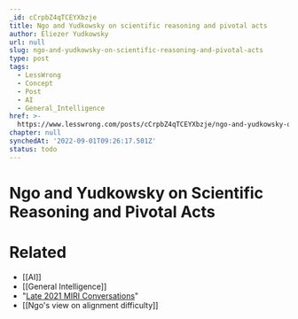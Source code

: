 ```yaml
---
_id: cCrpbZ4qTCEYXbzje
title: Ngo and Yudkowsky on scientific reasoning and pivotal acts
author: Eliezer Yudkowsky
url: null
slug: ngo-and-yudkowsky-on-scientific-reasoning-and-pivotal-acts
type: post
tags:
  - LessWrong
  - Concept
  - Post
  - AI
  - General_Intelligence
href: >-
  https://www.lesswrong.com/posts/cCrpbZ4qTCEYXbzje/ngo-and-yudkowsky-on-scientific-reasoning-and-pivotal-acts
chapter: null
synchedAt: '2022-09-01T09:26:17.501Z'
status: todo
---
```


# Ngo and Yudkowsky on Scientific Reasoning and Pivotal Acts


# Related

- [[AI]]
- [[General Intelligence]]
- "[Late 2021 MIRI Conversations](https://intelligence.org/late-2021-miri-conversations/)"
- [[Ngo's view on alignment difficulty]]